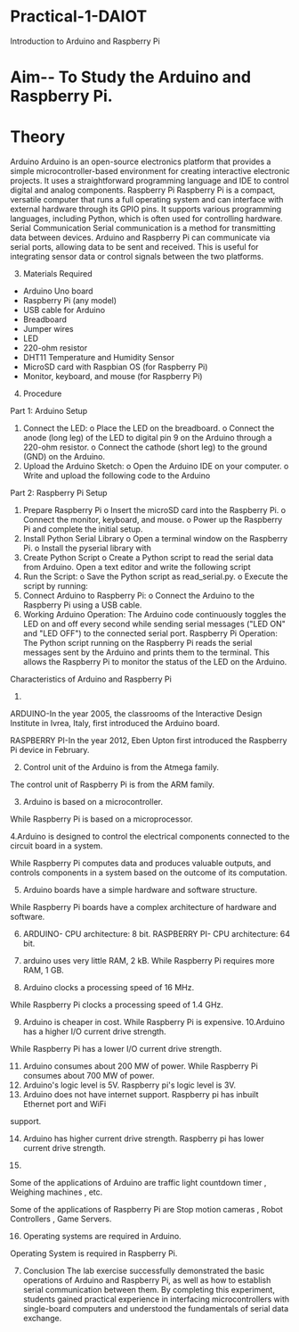 # Practical-1-DAIOT
Introduction to Arduino and Raspberry Pi

# Aim-- To Study the Arduino and Raspberry Pi.
# Theory
Arduino
Arduino is an open-source electronics platform that provides a simple microcontroller-based
environment for creating interactive electronic projects. It uses a straightforward programming
language and IDE to control digital and analog components.
Raspberry Pi
Raspberry Pi is a compact, versatile computer that runs a full operating system and can interface
with external hardware through its GPIO pins. It supports various programming languages,
including Python, which is often used for controlling hardware.
Serial Communication
Serial communication is a method for transmitting data between devices. Arduino and Raspberry
Pi can communicate via serial ports, allowing data to be sent and received. This is useful for
integrating sensor data or control signals between the two platforms.

3. Materials Required
- Arduino Uno board
- Raspberry Pi (any model)
- USB cable for Arduino
- Breadboard
- Jumper wires
- LED
- 220-ohm resistor
- DHT11 Temperature and Humidity Sensor
- MicroSD card with Raspbian OS (for Raspberry Pi)
- Monitor, keyboard, and mouse (for Raspberry Pi)


4. Procedure

Part 1: Arduino Setup
1. Connect the LED:
o Place the LED on the breadboard.
o Connect the anode (long leg) of the LED to digital pin 9 on the Arduino through a
220-ohm resistor.
o Connect the cathode (short leg) to the ground (GND) on the Arduino.
2. Upload the Arduino Sketch:
o Open the Arduino IDE on your computer.
o Write and upload the following code to the Arduino

Part 2: Raspberry Pi Setup
1. Prepare Raspberry Pi
o Insert the microSD card into the Raspberry Pi.
o Connect the monitor, keyboard, and mouse.
o Power up the Raspberry Pi and complete the initial setup.
2. Install Python Serial Library
o Open a terminal window on the Raspberry Pi.
o Install the pyserial library with
3. Create Python Script
o Create a Python script to read the serial data from Arduino. Open a text editor and
write the following script
4. Run the Script:
o Save the Python script as read_serial.py.
o Execute the script by running:
5. Connect Arduino to Raspberry Pi:
o Connect the Arduino to the Raspberry Pi using a USB cable.
6. Working
Arduino Operation:
The Arduino code continuously toggles the LED on and off every second while sending serial
messages (&quot;LED ON&quot; and &quot;LED OFF&quot;) to the connected serial port.
Raspberry Pi Operation:
The Python script running on the Raspberry Pi reads the serial messages sent by the Arduino and
prints them to the terminal. This allows the Raspberry Pi to monitor the status of the LED on the
Arduino.

Characteristics of 
Arduino and Raspberry Pi

1.
ARDUINO-In the year 2005, the classrooms of
the Interactive Design Institute in
Ivrea, Italy, first introduced the
Arduino board.

RASPBERRY PI-In the year 2012, Eben Upton first
introduced the Raspberry Pi device in
February.

2. Control unit of the Arduino is from
the Atmega family.

The control unit of Raspberry Pi is from the
ARM family.

3. Arduino is based on a microcontroller.

While Raspberry Pi is based on a
microprocessor.

4.Arduino is designed to control the electrical
components connected to the circuit
board in a system.

While Raspberry Pi computes data and
produces valuable outputs, and controls
components in a system based on the
outcome of its computation.

5. Arduino boards have a simple
hardware and software structure.

While Raspberry Pi boards have a complex
architecture of hardware and software.

6. ARDUINO- CPU architecture: 8 bit.
RASPBERRY PI- CPU architecture: 64 bit.

7. arduino uses very little RAM, 2 kB. 
While Raspberry Pi requires more RAM, 1
GB.

8. Arduino clocks a processing speed of 16
MHz.

While Raspberry Pi clocks a processing
speed of 1.4 GHz.

9. Arduino is cheaper in cost. While Raspberry Pi is expensive.
10.Arduino has a higher I/O current drive
strength.

While Raspberry Pi has a lower I/O current
drive strength.

11. Arduino consumes about 200 MW of power. While Raspberry Pi consumes about 700 MW of power.
12. Arduino's logic level is 5V. Raspberry pi's logic level is 3V.
13. Arduino does not have internet support. Raspberry pi has inbuilt Ethernet port and WiFi

support.

14. Arduino has higher current drive strength. Raspberry pi has lower current drive strength.

15.
Some of the applications of Arduino
are traffic light countdown timer ,
Weighing machines , etc.

Some of the applications of Raspberry Pi are
Stop motion cameras , Robot Controllers ,
Game Servers.

16. Operating systems are required in
Arduino.

Operating System is required in Raspberry
Pi.

7. Conclusion
The lab exercise successfully demonstrated the basic operations of Arduino and Raspberry Pi, as
well as how to establish serial communication between them. By completing this experiment,
students gained practical experience in interfacing microcontrollers with single-board computers
and understood the fundamentals of serial data exchange.
